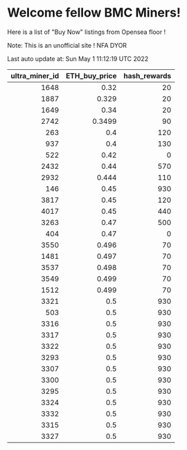 # Welcome fellow BMC Miners!
Here is a list of "Buy Now" listings from Opensea floor !

Note: This is an unofficial site ! NFA DYOR


Last auto update at: Sun May  1 11:12:19 UTC 2022


|   ultra_miner_id |   ETH_buy_price |   hash_rewards |
|-----------------:|----------------:|---------------:|
|             1648 |          0.32   |             20 |
|             1887 |          0.329  |             20 |
|             1649 |          0.34   |             20 |
|             2742 |          0.3499 |             90 |
|              263 |          0.4    |            120 |
|              937 |          0.4    |            130 |
|              522 |          0.42   |              0 |
|             2432 |          0.44   |            570 |
|             2932 |          0.444  |            110 |
|              146 |          0.45   |            930 |
|             3817 |          0.45   |            120 |
|             4017 |          0.45   |            440 |
|             3263 |          0.47   |            500 |
|              404 |          0.47   |              0 |
|             3550 |          0.496  |             70 |
|             1481 |          0.497  |             70 |
|             3537 |          0.498  |             70 |
|             3549 |          0.499  |             70 |
|             1512 |          0.499  |             70 |
|             3321 |          0.5    |            930 |
|              503 |          0.5    |            930 |
|             3316 |          0.5    |            930 |
|             3317 |          0.5    |            930 |
|             3322 |          0.5    |            930 |
|             3293 |          0.5    |            930 |
|             3307 |          0.5    |            930 |
|             3300 |          0.5    |            930 |
|             3295 |          0.5    |            930 |
|             3324 |          0.5    |            930 |
|             3332 |          0.5    |            930 |
|             3315 |          0.5    |            930 |
|             3327 |          0.5    |            930 |